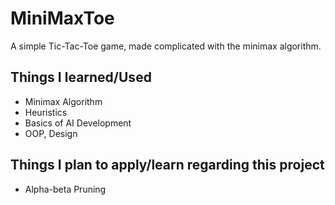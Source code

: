 # MiniMaxToe
A simple Tic-Tac-Toe game, made complicated with the minimax algorithm. 

## Things I learned/Used
- Minimax Algorithm
- Heuristics
- Basics of AI Development
- OOP, Design

## Things I plan to apply/learn regarding this project
- Alpha-beta Pruning
